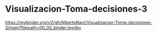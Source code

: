 # Visualizacion-Toma-decisiones-3


https://mybinder.org/v2/gh/AlbertoNavI/Visualizacion-Toma-decisiones-3/main?filepath=00_00_binder.ipynbv
